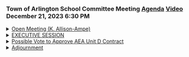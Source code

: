 ### Town of Arlington School Committee Meeting [Agenda](https://arlington.novusagenda.com/agendapublic/MeetingView.aspx?MeetingID=1987&MinutesMeetingID=-1&doctype=Agenda) [Video](https://www.youtube.com/watch?v=CVAIrspSfsY) December 21, 2023 6:30 PM

<details>
<summary><a href="https://arlington.novusagenda.com/agendapublic/CoverSheet.aspx?ItemID=17132&MeetingID=1987"</a>Open Meeting (K. Allison-Ampe)</summary> 
<details>
<summary>&nbsp;&nbsp;&nbsp;&nbsp;&nbsp;	 Kirsi Allison-Ampe - 101</summary>
<blockquote>&nbsp;&nbsp;&nbsp;&nbsp;&nbsp;Okay, so I'm calling this meeting of the Arlington School, the special meeting of the Arlington School Committee to order on today, Thursday, December 21st. We are able to hold this because of the governor's orders and everything is available on Novus. And share your screen because everyone can see your screen. And I've... Len, can you say hi? Hello. Okay. Great. And Rob, I know you can talk. Julie, can you say hi? Hi. Okay. Liz Holman. Hi. Okay. And Mona. Dr. Fortenbach. Hi. Sorry. Oh, that's okay. Hi. Okay. Okay, so we have everyone. So we're going to start.</blockquote>
</details>
</details>
<details>
<summary><a href="https://arlington.novusagenda.com/agendapublic/CoverSheet.aspx?ItemID=17133&MeetingID=1987"</a>EXECUTIVE SESSION</summary> 
<details>
<summary>&nbsp;&nbsp;&nbsp;&nbsp;&nbsp;	 Kirsi Allison-Ampe - 122</summary>
<blockquote>&nbsp;&nbsp;&nbsp;&nbsp;&nbsp;Do we need to go into executive session? I'm looking at Mr. Spiegel and... If you need to discuss things in executive session, you can. I know that you don't have to. If you're ready to vote in public, you can vote. Okay. There haven't been any changes, correct? Correct. No changes. Okay. Do people... Does anyone want to make a motion to go into executive session if they think we need to do it? Okay. I'm not seeing anything, so I think we can just move on. Do we... Liz Diggins, do we need to change links or are we okay just staying in this link? We can just stay in this link. That's great. I'm sorry. I don't feel good.</blockquote>

   * To discuss Arlington Education Association, Unit D Negotiations.
   * To discuss Arlington Education Association, Unit A Negotiations.
</details>
</details>
<details>
<summary><a href="https://arlington.novusagenda.com/agendapublic/CoverSheet.aspx?ItemID=17138&MeetingID=1987 "</a>Possible Vote to Approve AEA Unit D Contract</summary> 
<details>
<summary>&nbsp;&nbsp;&nbsp;&nbsp;&nbsp;	 Kirsi Allison-Ampe - 33</summary>
<blockquote>&nbsp;&nbsp;&nbsp;&nbsp;&nbsp;Okay. So now we are still in our regular session and we're not going to go into executive session. Can I have a motion to... Oh, sorry, Dr. Holman, do you want to...</blockquote>
</details>

<details>
<summary>&nbsp;&nbsp;&nbsp;&nbsp;&nbsp;	 J. Keyes - 72</summary>
<blockquote>&nbsp;&nbsp;&nbsp;&nbsp;&nbsp;I'm just wondering if Ms. Keyes wants to give any updates on their meeting earlier this afternoon. Yes, please. Sure. So this afternoon, our Unit D met via Zoom. We did have a quorum present and we were able to approve the... We're calling it the Unit D contract adjustment unanimously. Awesome. I'll bring that to you. That's wonderful news. Dr. Holman, did you want to speak, have anything else to say?</blockquote>
</details>

<details>
<summary>&nbsp;&nbsp;&nbsp;&nbsp;&nbsp;	 Elizabeth Homan - 178</summary>
<blockquote>&nbsp;&nbsp;&nbsp;&nbsp;&nbsp;I can say a few words about what it is that you're potentially voting on. So we, after following the successful override vote with lots of thank yous to all the volunteers and voters, we were able to reopen negotiations with Unit D, our paraprofessional unit. We were able to come to very swift agreement in just, I think, three meetings about adjustments to the working day, which provides some flexible additional time and also that's paid time since these are hourly employees, and adjustments to pay that are up to a little bit over 33% for some of our lowest paid paraprofessionals. There is an adjustment. That's not the adjustment for every single paraprofessional, it depends kind of where they were in the unit in terms of their different roles, but all Unit D paraprofessionals do benefit from the reopening of this agreement financially. We made sure of that, and it was a very collaborative and successful negotiation. And so we're super happy to be here with the MOA for the school committee's consideration of potential vote.</blockquote>
</details>

<details>
<summary>&nbsp;&nbsp;&nbsp;&nbsp;&nbsp;	 Kirsi Allison-Ampe - 47</summary>
<blockquote>&nbsp;&nbsp;&nbsp;&nbsp;&nbsp;That's awesome. Can I have a motion to approve the contract as amended? So moved. And have me sign it? Okay. Move it, move it as amended. Great. And does anyone else want to speak to the motion? Mr. Cardin, Ms. Exton, you worked on the negotiations?</blockquote>
</details>

<details>
<summary>&nbsp;&nbsp;&nbsp;&nbsp;&nbsp;	 Liz Exton - 98</summary>
<blockquote>&nbsp;&nbsp;&nbsp;&nbsp;&nbsp;Sure, we were pleased to be able to, as Dr. Holman and Ms. Keyes said, we were pleased to be able to reopen this contract as a result of the override and bring our salaries up of the lowest paid workers in the district, and they will start getting the increased salary effective February 1st. So thank you to the voters and to the negotiating team for getting this done quickly, and to the administrative team as well for casting out the various scenarios that we came up with on how to structure the additional pay. Thank you.</blockquote>
</details>

<details>
<summary>&nbsp;&nbsp;&nbsp;&nbsp;&nbsp;	 Kirsi Allison-Ampe - 257</summary>
<blockquote>&nbsp;&nbsp;&nbsp;&nbsp;&nbsp;Great. Any further comments on this before we take a vote? Okay. As we're on Zoom, it's going to be a roll call vote. I'm going on order of my screen. Ms. Gittleson? Yes. Mr. Fehlman? Yes. Ms. Exton? Yes. Ms. Morgan? Yes. Mr. Schlickman? Yes. Mr. Cardin? Yes. And I also vote yes. So thank you to the negotiating team, to the teachers union, and everyone for making this possible. I think it's really cool that we're both serving our teacher, our teaching assistants who are working really hard and getting them closer to the town manager 12 wages average. And also we've been able to add some time, which is going to help our students both before school, after school, and just make life at schools a bit easier too. So I think that's really great. If I can share, I have three statements from members of our paraprofessional unit that I think really exemplify how awesome this is. One person said that this raise is going to make such a difference for her family. Another said that she finally feels treated like she's just as an important part of the school as the rest of the staff. And a third person says, thank you, everyone. This is so excited. I've been worrying about having to leave the district and the job and the school that I love for a better paying one, and now I don't have to. So thank you. That's great. Okay. Anyone have anything else to say? Nope. Okay. So Superintendent-</blockquote>
</details>

<details>
<summary>&nbsp;&nbsp;&nbsp;&nbsp;&nbsp;	 Elizabeth Homan - 204</summary>
<blockquote>&nbsp;&nbsp;&nbsp;&nbsp;&nbsp;I have something really quick, Kirstie. Is that okay? Just, I think this is what happens when people work together and lead and make plans years and years ago. This has been many years in the making, really. It settled in three meetings, which is, you know, a tribute to the bargaining team from the AEA and the school administration and our school committee members who were there. But this has been many, many years in the making that we've been able to do this. And this is what happens when a lot of people work together for a long time and don't lose sight of what the ultimate goal is. So I'm really proud to be here for this on our last added meeting of 2023. It's a really important way to go out. And you know, this is a school district, this is a teacher's union, this is a school committee that keeps its promises to the community. And we're here doing that in the very end hours of this year. So I'm really glad to be here and I'm really grateful for all the work that was put into getting us to this point. So thank you, everybody. Thank you. Yes.</blockquote>
</details>

<details>
<summary>&nbsp;&nbsp;&nbsp;&nbsp;&nbsp;	 Kirsi Allison-Ampe - 67</summary>
<blockquote>&nbsp;&nbsp;&nbsp;&nbsp;&nbsp;And I also want to thank, I mean, it's not just the voters, but also the taxpayers who are making this possible. I mean, the voters helped dictate what's going to happen, but it's the taxpayers who are going to be funding the changes. And these are the start of some important changes to our schools. And I think everyone should know we really, really appreciate that.</blockquote>
</details>
</details>
<details>
<summary><a href="https://arlington.novusagenda.com/agendapublic/CoverSheet.aspx?ItemID=17134&MeetingID=1987"</a>Adjournment</summary> 
<details>
<summary>&nbsp;&nbsp;&nbsp;&nbsp;&nbsp;	 Kirsi Allison-Ampe - 83</summary>
<blockquote>&nbsp;&nbsp;&nbsp;&nbsp;&nbsp;So okay, anyone else want to say anything? Seeing none. I have a motion to adjourn. So moved. Do I get a second? Second. Yeah. Okay. Again, voice for vote. Ms. Goodleson? Yes. Mr. Thielman? Yes. Ms. Exton? Yes. Ms. Morgan? Yes. Mr. Schlickman? Yes. Paul, you got to unmute. You're still on mute. You're still on mute. Now I'm unmuted. Yes. Okay. Mr. Cardin? Yes. Okay. And I also vote yes. Everyone have a good break and we'll see you next year.</blockquote>
</details>
</details>